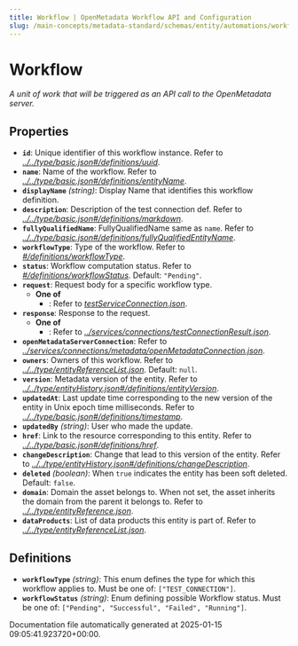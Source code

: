 ```yaml
---
title: Workflow | OpenMetadata Workflow API and Configuration
slug: /main-concepts/metadata-standard/schemas/entity/automations/workflow
---
```


# Workflow

*A unit of work that will be triggered as an API call to the OpenMetadata server.*

## Properties

- **`id`**: Unique identifier of this workflow instance. Refer to *[../../type/basic.json#/definitions/uuid](#/../type/basic.json#/definitions/uuid)*.
- **`name`**: Name of the workflow. Refer to *[../../type/basic.json#/definitions/entityName](#/../type/basic.json#/definitions/entityName)*.
- **`displayName`** *(string)*: Display Name that identifies this workflow definition.
- **`description`**: Description of the test connection def. Refer to *[../../type/basic.json#/definitions/markdown](#/../type/basic.json#/definitions/markdown)*.
- **`fullyQualifiedName`**: FullyQualifiedName same as `name`. Refer to *[../../type/basic.json#/definitions/fullyQualifiedEntityName](#/../type/basic.json#/definitions/fullyQualifiedEntityName)*.
- **`workflowType`**: Type of the workflow. Refer to *[#/definitions/workflowType](#definitions/workflowType)*.
- **`status`**: Workflow computation status. Refer to *[#/definitions/workflowStatus](#definitions/workflowStatus)*. Default: `"Pending"`.
- **`request`**: Request body for a specific workflow type.
  - **One of**
    - : Refer to *[testServiceConnection.json](#stServiceConnection.json)*.
- **`response`**: Response to the request.
  - **One of**
    - : Refer to *[../services/connections/testConnectionResult.json](#/services/connections/testConnectionResult.json)*.
- **`openMetadataServerConnection`**: Refer to *[../services/connections/metadata/openMetadataConnection.json](#/services/connections/metadata/openMetadataConnection.json)*.
- **`owners`**: Owners of this workflow. Refer to *[../../type/entityReferenceList.json](#/../type/entityReferenceList.json)*. Default: `null`.
- **`version`**: Metadata version of the entity. Refer to *[../../type/entityHistory.json#/definitions/entityVersion](#/../type/entityHistory.json#/definitions/entityVersion)*.
- **`updatedAt`**: Last update time corresponding to the new version of the entity in Unix epoch time milliseconds. Refer to *[../../type/basic.json#/definitions/timestamp](#/../type/basic.json#/definitions/timestamp)*.
- **`updatedBy`** *(string)*: User who made the update.
- **`href`**: Link to the resource corresponding to this entity. Refer to *[../../type/basic.json#/definitions/href](#/../type/basic.json#/definitions/href)*.
- **`changeDescription`**: Change that lead to this version of the entity. Refer to *[../../type/entityHistory.json#/definitions/changeDescription](#/../type/entityHistory.json#/definitions/changeDescription)*.
- **`deleted`** *(boolean)*: When `true` indicates the entity has been soft deleted. Default: `false`.
- **`domain`**: Domain the asset belongs to. When not set, the asset inherits the domain from the parent it belongs to. Refer to *[../../type/entityReference.json](#/../type/entityReference.json)*.
- **`dataProducts`**: List of data products this entity is part of. Refer to *[../../type/entityReferenceList.json](#/../type/entityReferenceList.json)*.
## Definitions

- **`workflowType`** *(string)*: This enum defines the type for which this workflow applies to. Must be one of: `["TEST_CONNECTION"]`.
- **`workflowStatus`** *(string)*: Enum defining possible Workflow status. Must be one of: `["Pending", "Successful", "Failed", "Running"]`.


Documentation file automatically generated at 2025-01-15 09:05:41.923720+00:00.
